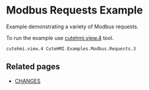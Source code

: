 # Modbus Requests Example

Example demonstrating a variety of Modbus requests.

To run the example use [cutehmi.view.4](../../../../../tools/cutehmi.view.4/) tool.
```
cutehmi.view.4 CuteHMI.Examples.Modbus.Requests.3
```

## Related pages

- [CHANGES](CHANGES.md)
